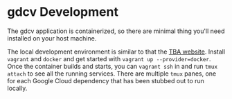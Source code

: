 # gdcv Development

The gdcv application is containerized, so there are minimal thing you'll need installed on your host machine. 

The local development environment is similar to that the [TBA website](https://github.com/the-blue-alliance/the-blue-alliance/blob/master/docs/dev-container.md). Install `vagrant` and `docker` and get started with `vagrant up --provider=docker`. Once the container builds and starts, you can `vagrant ssh` in and run `tmux attach` to see all the running services. There are multiple `tmux` panes, one for each Google Cloud dependency that has been stubbed out to run locally.
